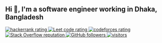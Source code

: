 ## Hi 👋, I'm a software engineer working in Dhaka, Bangladesh

<p align="left">
  <a href="https://www.hackerrank.com/jonecoder">
    <img src="https://cp-logo.vercel.app/hackerrank/jonecoder" alt="hackerrank rating" />
  </a>
  <a href="https://leetcode.com/jonecoder">
    <img src="https://cp-logo.vercel.app/leetcode/jonecoder" alt="Leet code rating" />
  </a>
  <a href="https://codeforces.com/profile/jonecoder">
    <img src="https://raw.githubusercontent.com/jonecoder/cf-stats/main/output/rating.svg" alt="codeforces rating" />
  </a>
  <a href="https://stackoverflow.com/users/13113660/jonecoder">
    <img alt="Stack Overflow reputation"  src="https://img.shields.io/stackexchange/stackoverflow/r/13113660?color=orange&label=reputation&logo=stackoverflow">
  </a>
  <a href="https://github.com/JoneCoder?tab=followers">
    <img alt="GitHub followers" src="https://img.shields.io/github/followers/JoneCoder?color=green&logo=github">
  </a>
  <a href="https://github.com/JoneCoder/">
    <img src="https://komarev.com/ghpvc/?username=JoneCoder" alt="visitors" />
  </a>

</p>
